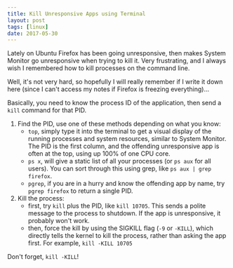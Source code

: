 ```yaml
---
title: Kill Unresponsive Apps using Terminal 
layout: post
tags: [linux]
date: 2017-05-30
---
```


Lately on Ubuntu Firefox has been going unresponsive, then makes System Monitor go unresponsive when trying to kill it. 
Very frustrating, and I always wish I remembered how to kill processes on the command line. 

Well, it's not very hard, so hopefully I will really remember if I write it down here (since I can't access my notes if Firefox is freezing everything)...

Basically, you need to know the process ID of the application, then send a `kill` command for that PID.

1. Find the PID, use one of these methods depending on what you know:
    - `top`, simply type it into the terminal to get a visual display of the running processes and system resources, similar to System Monitor. 
    The PID is the first column, and the offending unresponsive app is often at the top, using up 100% of one CPU core.
    - `ps x`, will give a static list of all your processes (or `ps aux` for all users). You can sort through this using grep, like `ps aux | grep firefox`.
    - `pgrep`, if you are in a hurry and know the offending app by name, try `pgrep firefox` to return a single PID. 
2. Kill the process:
    - first, try `kill` plus the PID, like `kill 10705`. This sends a polite message to the process to shutdown. If the app is unresponsive, it probably won't work.
    - then, force the kill by using the SIGKILL flag (`-9` or `-KILL`), which directly tells the kernel to kill the process, rather than asking the app first. For example, `kill -KILL 10705`

Don't forget, `kill -KILL`!
